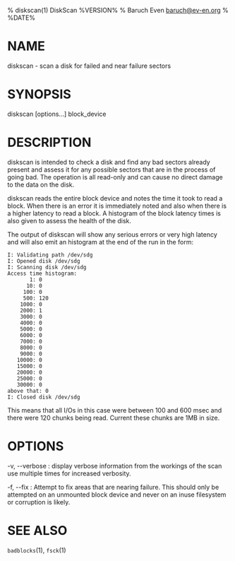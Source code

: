 % diskscan(1) DiskScan %VERSION%
% Baruch Even <baruch@ev-en.org>
% %DATE%

# NAME

diskscan - scan a disk for failed and near failure sectors


# SYNOPSIS

diskscan [options...] block_device


# DESCRIPTION

diskscan is intended to check a disk and find any bad sectors already present
and assess it for any possible sectors that are in the process of going bad.
The operation is all read-only and can cause no direct damage to the data on
the disk.

diskscan reads the entire block device and notes the time it took to read a
block. When there is an error it is immediately noted and also when there is a
higher latency to read a block. A histogram of the block latency times is also
given to assess the health of the disk.

The output of diskscan will show any serious errors or very high latency and
will also emit an histogram at the end of the run in the form:

    I: Validating path /dev/sdg
    I: Opened disk /dev/sdg
    I: Scanning disk /dev/sdg
    Access time histogram:
           1: 0
          10: 0
         100: 0
         500: 120
        1000: 0
        2000: 1
        3000: 0
        4000: 0
        5000: 0
        6000: 0
        7000: 0
        8000: 0
        9000: 0
       10000: 0
       15000: 0
       20000: 0
       25000: 0
       30000: 0
    above that: 0
    I: Closed disk /dev/sdg

This means that all I/Os in this case were between 100 and 600 msec and there
were 120 chunks being read. Current these chunks are 1MB in size.

# OPTIONS

-v, --verbose
:   display verbose information from the workings of the scan
    use multiple times for increased verbosity.

-f, --fix
:   Attempt to fix areas that are nearing failure. This should only be
    attempted on an unmounted block device and never on an inuse filesystem or
    corruption is likely.

# SEE ALSO

`badblocks`(1), `fsck`(1)
